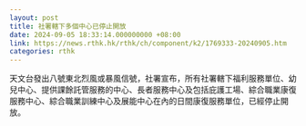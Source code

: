 ```yaml
---
layout: post
title: 社署轄下多個中心已停止開放
date: 2024-09-05 18:33:14.000000000 +08:00
link: https://news.rthk.hk/rthk/ch/component/k2/1769333-20240905.htm
categories: rthk
---
```


天文台發出八號東北烈風或暴風信號，社署宣布，所有社署轄下福利服務單位、幼兒中心、提供課餘託管服務的中心、長者服務中心及包括庇護工場、綜合職業康復服務中心、綜合職業訓練中心及展能中心在內的日間康復服務單位，已經停止開放。
